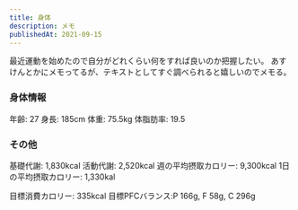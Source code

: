 ```yaml
---
title: 身体
description: メモ
publishedAt: 2021-09-15
---
```


最近運動を始めたので自分がどれくらい何をすれば良いのか把握したい。
あすけんとかにメモってるが、テキストとしてすぐ調べられると嬉しいのでメモる。

### 身体情報

年齢: 27
身長: 185cm
体重: 75.5kg
体脂肪率: 19.5

### その他

基礎代謝: 1,830kcal
活動代謝: 2,520kcal
週の平均摂取カロリー: 9,300kcal
1日の平均摂取カロリー: 1,330kal

目標消費カロリー: 335kcal
目標PFCバランス:P 166g, F 58g, C 296g
